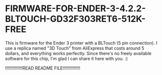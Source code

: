 # FIRMWARE-FOR-ENDER-3-4.2.2-BLTOUCH-GD32F303RET6-512K-FREE
This is firmware for the Ender 3 printer with a BLTouch (5 pin connection). I use a replica named "3D Touch" from AliExpress that costs around 5 dollars, and everything works perfectly. Since there's no freely available software for this chip, I'm glad I can share it here with you. :)

!!!!!!!!!!!!!!READ README FILE!!!!!!!!!!!!!!
